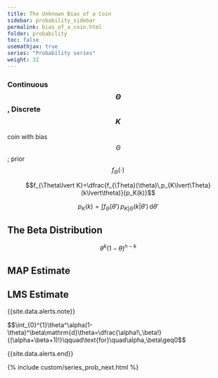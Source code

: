 ```yaml
---
title: The Unknown Bias of a Coin
sidebar: probability_sidebar
permalink: bias_of_a_coin.html
folder: probability
toc: false
usemathjax: true
series: "Probability series"
weight: 32
---
```


### Continuous $$\Theta$$, Discrete $$K$$

coin with bias $$\Theta$$; prior $$f_{\Theta}(\cdot)$$

$$f_{\Theta\lvert K}=\dfrac{f_{\Theta}(\theta)\,p_{K\lvert\Theta}(k\lvert\theta)}{p_K(k)}$$

$$p_K(k)=\int f_{\Theta}(\theta')\,p_{K\lvert\Theta}(k\lvert\theta')\,\mathrm{d}\theta'$$

## The Beta Distribution

$$\theta^k(1-\theta)^{n-k}$$

## MAP Estimate

## LMS Estimate

{{site.data.alerts.note}}
<p>
$$\int_{0}^{1}\theta^\alpha(1-\theta)^\beta\mathrm{d}\theta=\dfrac{\alpha!\,\beta!}{(\alpha+\beta+1)!}\qquad\text{for}\quad\alpha,\beta\geq0$$
</p>
{{site.data.alerts.end}}


<br>

{% include custom/series_prob_next.html %}
